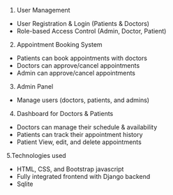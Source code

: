 1. User Management
* User Registration & Login (Patients & Doctors)
* Role-based Access Control (Admin, Doctor, Patient)

2. Appointment Booking System
* Patients can book appointments with doctors
* Doctors can approve/cancel appointments
*  Admin  can approve/cancel appointments
   

3. Admin Panel
* Manage users (doctors, patients, and admins)


4. Dashboard for Doctors & Patients
* Doctors can manage their schedule & availability
* Patients can track their appointment history
* Patient View, edit, and delete appointments

5.Technologies used
* HTML, CSS, and Bootstrap javascript
* Fully integrated frontend with Django backend
* Sqlite
